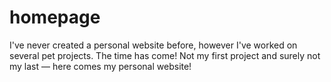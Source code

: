 # homepage
I've never created a personal website before, however I've worked on several pet projects. The time has come! Not my first project and surely not my last — here comes my personal website!
